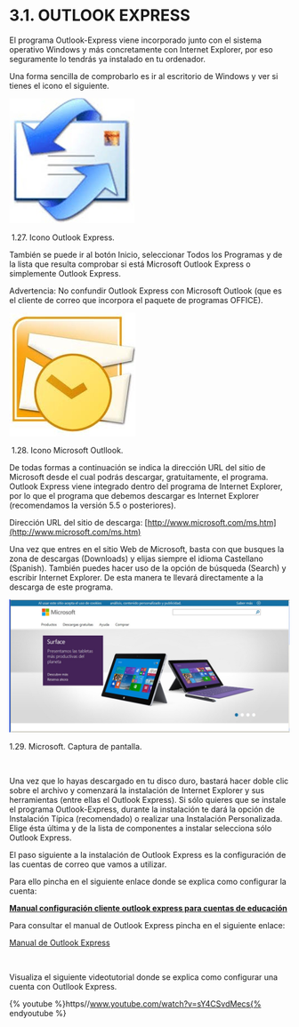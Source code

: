 
# 3.1. OUTLOOK EXPRESS

El programa Outlook-Express viene incorporado junto con el sistema operativo Windows y más concretamente con Internet Explorer, por eso seguramente lo tendrás ya instalado en tu ordenador. 

Una forma sencilla de comprobarlo es ir al escritorio de Windows y ver si tienes el icono el siguiente.


![](img/outlook_express.jpg)

 1.27. Icono Outlook Express. 

También se puede ir al botón Inicio, seleccionar Todos los Programas y de la lista que resulta comprobar si está Microsoft Outlook Express o simplemente Outlook Express. 

Advertencia: No confundir Outlook Express con Microsoft Outlook (que es el cliente de correo que incorpora el paquete de programas OFFICE).


![](img/microsoft_outlook.jpg)

 1.28. Icono Microsoft Outllook. 

De todas formas a continuación se indica la dirección URL del sitio de Microsoft desde el cual podrás descargar, gratuitamente, el programa. Outlook Express viene integrado dentro del programa de Internet Explorer, por lo que el programa que debemos descargar es Internet Explorer (recomendamos la versión 5.5 o posteriores). 

Dirección URL del sitio de descarga: [http://www.microsoft.com/ms.htm](http://www.microsoft.com/ms.htm)

Una vez que entres en el sitio Web de Microsoft, basta con que busques la zona de descargas (Downloads) y elijas siempre el idioma Castellano (Spanish). También puedes hacer uso de la opción de búsqueda (Search) y escribir Internet Explorer. De esta manera te llevará directamente a la descarga de este programa.


![](img/correo20.jpg)

1.29. Microsoft. Captura de pantalla.

 

Una vez que lo hayas descargado en tu disco duro, bastará hacer doble clic sobre el archivo y comenzará la instalación de Internet Explorer y sus herramientas (entre ellas el Outlook Express). Si sólo quieres que se instale el programa Outlook-Express, durante la instalación te dará la opción de Instalación Típica (recomendado) o realizar una Instalación Personalizada. Elige ésta última y de la lista de componentes a instalar selecciona sólo Outlook Express.  

El paso siguiente a la instalación de Outlook Express es la configuración de las cuentas de correo que vamos a utilizar.

Para ello pincha en el siguiente enlace donde se explica como configurar la cuenta:

**[Manual configuración cliente outlook express para cuentas de educación](COR_EDU_CONFIGURACIONOUTLOOKEXPRESS.PDF)**

Para consultar el manual de Outlook Express pincha en el siguiente enlace:

[Manual de Outlook Express](manual_de_outlook_express.pdf)

 

Visualiza el siguiente videotutorial donde se explica como configurar una cuenta con Outllook Express.


{% youtube %}https//www.youtube.com/watch?v=sY4CSvdMecs{% endyoutube %}

 

